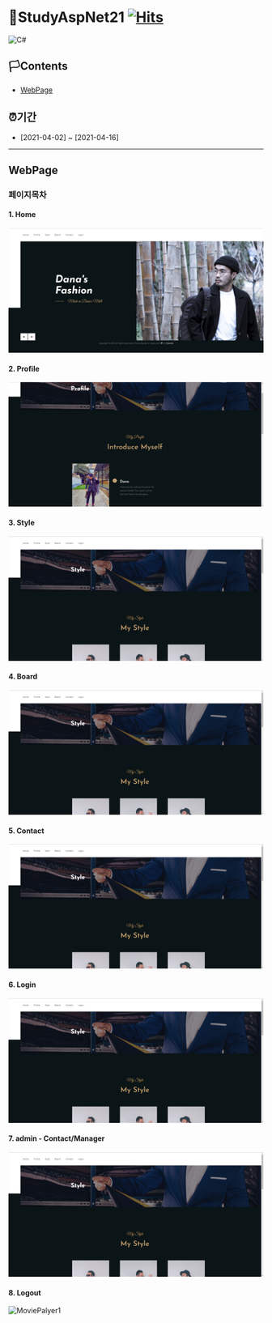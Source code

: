 # 🚩StudyAspNet21 [![Hits](https://hits.seeyoufarm.com/api/count/incr/badge.svg?url=https%3A%2F%2Fgithub.com%2Fgjbae1212%2Fhit-counter)](https://hits.seeyoufarm.com)                    

<img alt="C#" src="https://img.shields.io/badge/c%23%20-%23239120.svg?&style=for-the-badge&logo=c-sharp&logoColor=white"/>

## 🏳Contents
- [WebPage](#WebPage)

## ⏰기간
- [2021-04-02] ~ [2021-04-16]

--------------------------

## WebPage
### 페이지목차
#### 1. Home
![Home](https://github.com/WhiteHair-H/StudyAspNet21/blob/main/PortFolio_Player%26Picture/Picture/MainPage.png "Home")

#### 2. Profile
![Profile](https://github.com/WhiteHair-H/StudyAspNet21/blob/main/PortFolio_Player%26Picture/Picture/ProfilePage.png "Profile")

#### 3. Style
![Style](https://github.com/WhiteHair-H/StudyAspNet21/blob/main/PortFolio_Player%26Picture/Picture/StylePage.png "Style")

#### 4. Board
![Profile](https://github.com/WhiteHair-H/StudyAspNet21/blob/main/PortFolio_Player%26Picture/Picture/StylePage.png "Profile")

#### 5. Contact
![Profile](https://github.com/WhiteHair-H/StudyAspNet21/blob/main/PortFolio_Player%26Picture/Picture/StylePage.png "Profile")

#### 6. Login
![Profile](https://github.com/WhiteHair-H/StudyAspNet21/blob/main/PortFolio_Player%26Picture/Picture/StylePage.png "Profile")

#### 7. admin - Contact/Manager
![Profile](https://github.com/WhiteHair-H/StudyAspNet21/blob/main/PortFolio_Player%26Picture/Picture/StylePage.png "Profile")

#### 8. Logout




![MoviePalyer1](https://github.com/WhiteHair-H/MiniProjectDesktop/blob/main/WpfMiniProject/NaverMovieFinderApp/Player/MiniProject1.gif "MoviePalyer1")
